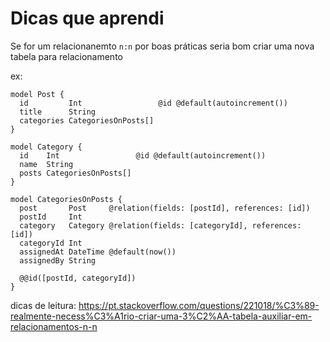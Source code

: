 # Dicas que aprendi

Se for um relacionanemto `n:n` por boas práticas seria bom criar uma nova tabela para relacionamento

ex:

``` prisma
model Post {
  id         Int                 @id @default(autoincrement())
  title      String
  categories CategoriesOnPosts[]
}

model Category {
  id    Int                 @id @default(autoincrement())
  name  String
  posts CategoriesOnPosts[]
}

model CategoriesOnPosts {
  post       Post     @relation(fields: [postId], references: [id])
  postId     Int
  category   Category @relation(fields: [categoryId], references: [id])
  categoryId Int
  assignedAt DateTime @default(now())
  assignedBy String

  @@id([postId, categoryId])
}
```

dicas de leitura: https://pt.stackoverflow.com/questions/221018/%C3%89-realmente-necess%C3%A1rio-criar-uma-3%C2%AA-tabela-auxiliar-em-relacionamentos-n-n